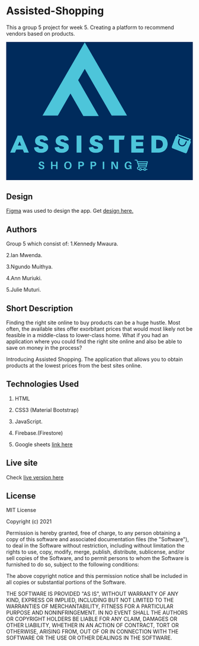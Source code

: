# Assisted-Shopping

This a group 5 project for week 5. Creating a platform to recommend vendors based on products.

![logo](assets/images/Assisted%20Shopping%20Logo-cropped.png)

## Design

[Figma](https://www.figma.com/) was used to design the app. Get [design here.](https://www.figma.com/file/Pta0FahdKJ2MKb3sA0cV4n/Figma-Website-Template---Landie-Demo-(Community)?node-id=345%3A5)

## Authors

Group 5 which consist of:
  1.Kennedy Mwaura.

  2.Ian Mwenda.

  3.Ngundo Muithya.

  4.Ann Muriuki.

  5.Julie Muturi.
  
## Short Description

Finding the right site online to buy products can be a huge hustle.
Most often, the available sites offer exorbitant prices that would most likely not be feasible in a middle-class to lower-class home.
What if you had an application where you could find the right site online and also be able to save on money in the process?

Introducing Assisted Shopping. The application  that allows you to obtain products at the lowest prices from the best sites online.

## Technologies Used

1. HTML

2. CSS3 (Material Bootstrap)

3. JavaScript.

4. Firebase.(Firestore)

5. Google sheets [link here](https://docs.google.com/spreadsheets/d/19Doa_6elnvH4nYXcHTfC6b1pC2d3bmjAJkeKxEdtcrw/edit?usp=sharing)

## Live site

Check [live version here](https://kennedy-mwaura.github.io/Assisted-Shopping)

## License

MIT License

Copyright (c) 2021

Permission is hereby granted, free of charge, to any person obtaining a copy
of this software and associated documentation files (the "Software"), to deal
in the Software without restriction, including without limitation the rights
to use, copy, modify, merge, publish, distribute, sublicense, and/or sell
copies of the Software, and to permit persons to whom the Software is
furnished to do so, subject to the following conditions:

The above copyright notice and this permission notice shall be included in all
copies or substantial portions of the Software.

THE SOFTWARE IS PROVIDED "AS IS", WITHOUT WARRANTY OF ANY KIND, EXPRESS OR
IMPLIED, INCLUDING BUT NOT LIMITED TO THE WARRANTIES OF MERCHANTABILITY,
FITNESS FOR A PARTICULAR PURPOSE AND NONINFRINGEMENT. IN NO EVENT SHALL THE
AUTHORS OR COPYRIGHT HOLDERS BE LIABLE FOR ANY CLAIM, DAMAGES OR OTHER
LIABILITY, WHETHER IN AN ACTION OF CONTRACT, TORT OR OTHERWISE, ARISING FROM,
OUT OF OR IN CONNECTION WITH THE SOFTWARE OR THE USE OR OTHER DEALINGS IN THE
SOFTWARE.
